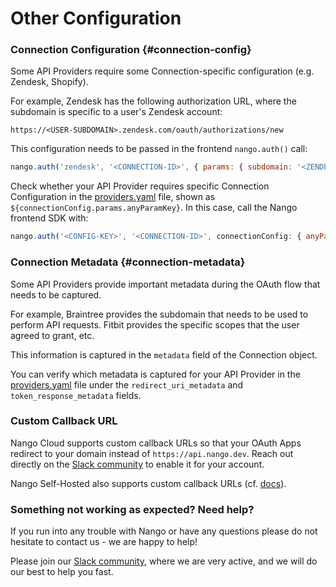 # Other Configuration

### Connection Configuration {#connection-config}

Some API Providers require some Connection-specific configuration (e.g. Zendesk, Shopify).

For example, Zendesk has the following authorization URL, where the subdomain is specific to a user's Zendesk account:

```
https://<USER-SUBDOMAIN>.zendesk.com/oauth/authorizations/new
```

This configuration needs to be passed in the frontend `nango.auth()` call:

```javascript
nango.auth('zendesk', '<CONNECTION-ID>', { params: { subdomain: '<ZENDESK-SUBDOMAIN>' } });
```

Check whether your API Provider requires specific Connection Configuration in the [providers.yaml](https://nango.dev/oauth-providers) file, shown as `${connectionConfig.params.anyParamKey}`. In this case, call the Nango frontend SDK with:

```javascript
nango.auth('<CONFIG-KEY>', '<CONNECTION-ID>', connectionConfig: { anyParamKey: '<PARAM-VALUE>'})
```

### Connection Metadata {#connection-metadata}

Some API Providers provide important metadata during the OAuth flow that needs to be captured.

For example, Braintree provides the subdomain that needs to be used to perform API requests. Fitbit provides the specific scopes that the user agreed to grant, etc.

This information is captured in the `metadata` field of the Connection object.

You can verify which metadata is captured for your API Provider in the [providers.yaml](https://nango.dev/oauth-providers) file under the `redirect_uri_metadata` and `token_response_metadata` fields.

### Custom Callback URL

Nango Cloud supports custom callback URLs so that your OAuth Apps redirect to your domain instead of `https://api.nango.dev`. Reach out directly on the [Slack community](https://nango.dev/slack) to enable it for your account.

Nango Self-Hosted also supports custom callback URLs (cf. [docs](../nango-deploy/oss-instructions.md#custom-urls)).

### Something not working as expected? Need help?

If you run into any trouble with Nango or have any questions please do not hesitate to contact us - we are happy to help!

Please join our [Slack community](https://nango.dev/slack), where we are very active, and we will do our best to help you fast.
